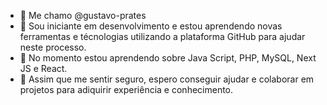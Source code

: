 - 👋 Me chamo @gustavo-prates
- 👀 Sou iniciante em desenvolvimento e estou aprendendo novas ferramentas e técnologias utilizando a plataforma GitHub para ajudar neste processo.
- 🌱 No momento estou aprendendo sobre Java Script, PHP, MySQL, Next JS e React.
- 💞️ Assim que me sentir seguro, espero conseguir ajudar e colaborar em projetos para adiquirir experiência e conhecimento.


